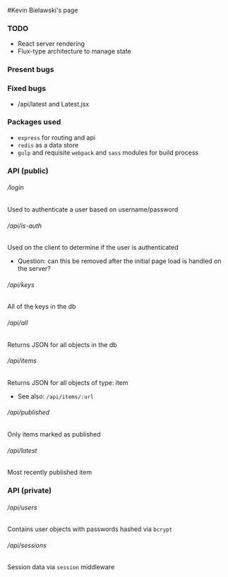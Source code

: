 #Kevin Bielawski's page

### TODO

* React server rendering
* Flux-type architecture to manage state

### Present bugs

### Fixed bugs

* /api/latest and Latest.jsx

### Packages used

* `express` for routing and api
* `redis` as a data store
* `gulp` and requisite `webpack` and `sass` modules for build process

### API (public)

###### /login
Used to authenticate a user based on username/password

###### /api/is-auth
Used on the client to determine if the user is authenticated
* Question: can this be removed after the initial page load is handled on the server?

###### /api/keys
All of the keys in the db

###### /api/all
Returns JSON for all objects in the db

###### /api/items
Returns JSON for all objects of type: item
* See also: `/api/items/:url`

###### /api/published
Only items marked as published

###### /api/latest
Most recently published item

### API (private)

###### /api/users
Contains user objects with passwords hashed via `bcrypt`

###### /api/sessions
Session data via `session` middleware
